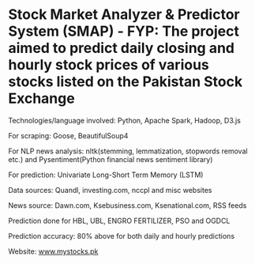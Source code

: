 # Stock Market Analyzer & Predictor System (SMAP) - FYP: The project aimed to predict daily closing and hourly stock prices of various stocks listed on the Pakistan Stock Exchange

Technologies/language involved: Python, Apache Spark, Hadoop, D3.js

For scraping: Goose, BeautifulSoup4

For NLP news analysis: nltk(stemming, lemmatization, stopwords removal etc.) and Pysentiment(Python financial news sentiment library)

For prediction: Univariate Long-Short Term Memory (LSTM)

Data sources: Quandl, investing.com, nccpl and misc websites

News source: Dawn.com, Ksebusiness.com, Ksenational.com, RSS feeds

Prediction done for HBL, UBL, ENGRO FERTILIZER, PSO and OGDCL

Prediction accuracy: 80% above for both daily and hourly predictions

Website: www.mystocks.pk
